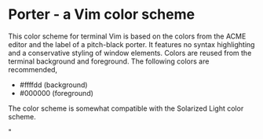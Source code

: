# Porter - a Vim color scheme

This color scheme for terminal Vim is based on the colors from
the ACME editor and the label of a pitch-black porter.
It features no syntax highlighting and a conservative styling
of window elements. Colors are reused from the terminal
background and foreground.
The following colors are recommended,

   - #ffffdd (background)
   - #000000 (foreground)

The color scheme is somewhat compatible with the Solarized Light
color scheme.



"

